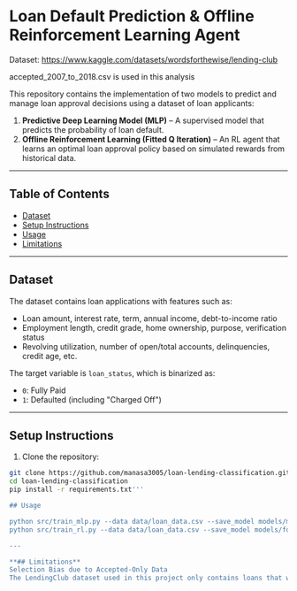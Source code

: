 
# Loan Default Prediction & Offline Reinforcement Learning Agent
Dataset: https://www.kaggle.com/datasets/wordsforthewise/lending-club

accepted_2007_to_2018.csv is used in this analysis

This repository contains the implementation of two models to predict and manage loan approval decisions using a dataset of loan applicants:

1. **Predictive Deep Learning Model (MLP)** – A supervised model that predicts the probability of loan default.  
2. **Offline Reinforcement Learning (Fitted Q Iteration)** – An RL agent that learns an optimal loan approval policy based on simulated rewards from historical data.

---

## Table of Contents

- [Dataset](#dataset)
- [Setup Instructions](#setup-instructions)
- [Usage](#usage)
- [Limitations](#limitatins) 
---

## Dataset

The dataset contains loan applications with features such as:  

- Loan amount, interest rate, term, annual income, debt-to-income ratio  
- Employment length, credit grade, home ownership, purpose, verification status  
- Revolving utilization, number of open/total accounts, delinquencies, credit age, etc.  

The target variable is `loan_status`, which is binarized as:  
- `0`: Fully Paid  
- `1`: Defaulted (including "Charged Off")


---

## Setup Instructions

1. Clone the repository:

```bash
git clone https://github.com/manasa3005/loan-lending-classification.git
cd loan-lending-classification
pip install -r requirements.txt'''

## Usage

python src/train_mlp.py --data data/loan_data.csv --save_model models/mlp_default_risk.pth
python src/train_rl.py --data data/loan_data.csv --save_model models/fqi_rl_agent.pth

---

**## Limitations**
Selection Bias due to Accepted-Only Data
The LendingClub dataset used in this project only contains loans that were historically accepted. For applicants who were rejected, no repayment outcomes exist. This introduces a selection bias

